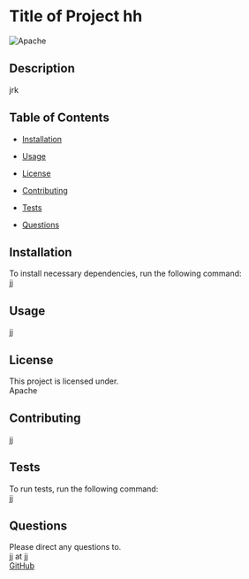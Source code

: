 
# Title of Project hh

![Apache](https://img.shields.io/badge/license-Apache-green)


## Description
jrk



## Table of Contents 

* [Installation](#installation)

* [Usage](#usage)

* [License](#license)

* [Contributing](#contributing)

* [Tests](#tests)

* [Questions](#questions)

## Installation

To install necessary dependencies, run the following command: <br>
jj



## Usage
jj


## License
This project is licensed under. <br>
Apache

  
## Contributing
jj


## Tests
To run tests, run the following command: <br>
jj


## Questions
Please direct any questions to.<br>
jj at jj  <br>
[GitHub](https://github.com/jj)
